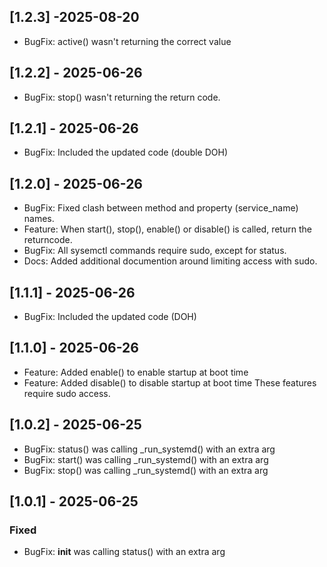 ## [1.2.3] -2025-08-20
- BugFix: active() wasn't returning the correct value

## [1.2.2] - 2025-06-26
- BugFix: stop() wasn't returning the return code.

## [1.2.1] - 2025-06-26
- BugFix: Included the updated code (double DOH)

## [1.2.0] - 2025-06-26
- BugFix: Fixed clash between method and property (service_name) names.
- Feature: When start(), stop(), enable() or disable() is called, return the returncode.
- BugFix: All sysemctl commands require sudo, except for status.
- Docs: Added additional documention around limiting access with sudo.

## [1.1.1] - 2025-06-26
- BugFix: Included the updated code (DOH)

## [1.1.0] - 2025-06-26
- Feature: Added enable() to enable startup at boot time
- Feature: Added disable() to disable startup at boot time
These features require sudo access. 

## [1.0.2] - 2025-06-25
- BugFix: status() was calling \_run_systemd() with an extra arg
- BugFix: start() was calling \_run_systemd() with an extra arg
- BugFix: stop() was calling \_run_systemd() with an extra arg

## [1.0.1] - 2025-06-25
### Fixed
- BugFix: __init__ was calling status() with an extra arg
